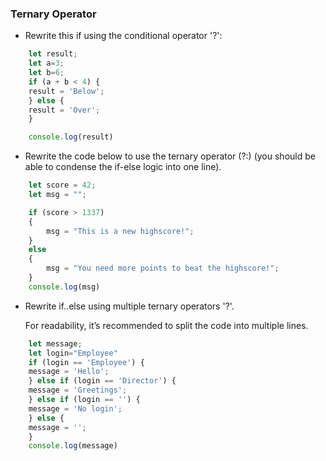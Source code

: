 ### Ternary Operator

* Rewrite this if using the conditional operator '?':
```js
    let result;
    let a=3;
    let b=6;
    if (a + b < 4) {
    result = 'Below';
    } else {
    result = 'Over';
    }

    console.log(result)
``` 
* Rewrite the code below to use the ternary operator (?:) (you should be able to condense the if-else logic into one line).
```js
    let score = 42;
    let msg = "";

    if (score > 1337)
    {
        msg = "This is a new highscore!";
    }
    else
    {
        msg = "You need more points to beat the highscore!";
    }
    console.log(msg)
```

* Rewrite if..else using multiple ternary operators '?'.

    For readability, it’s recommended to split the code into multiple lines.
```js
    let message;
    let login="Employee"
    if (login == 'Employee') {
    message = 'Hello';
    } else if (login == 'Director') {
    message = 'Greetings';
    } else if (login == '') {
    message = 'No login';
    } else {
    message = '';
    }
    console.log(message)
``` 
